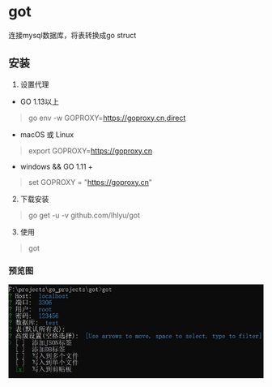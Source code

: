 # got

连接mysql数据库，将表转换成go struct

## 安装

1. 设置代理

- GO 1.13以上

> go env -w GOPROXY=https://goproxy.cn,direct

- macOS 或 Linux

> export GOPROXY=https://goproxy.cn

- windows && GO 1.11 + 

> set GOPROXY = "https://goproxy.cn"

2. 下载安装

> go get -u -v github.com/lhlyu/got

3. 使用

> got

### 预览图

![图1](./previews/preview1.jpg)
